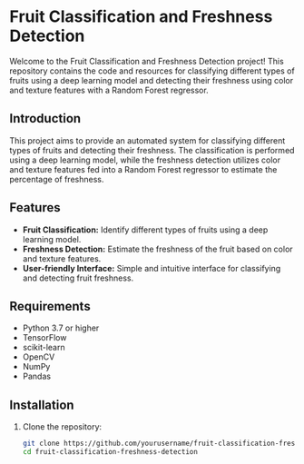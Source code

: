 # Fruit Classification and Freshness Detection

Welcome to the Fruit Classification and Freshness Detection project! This repository contains the code and resources for classifying different types of fruits using a deep learning model and detecting their freshness using color and texture features with a Random Forest regressor.

## Introduction
This project aims to provide an automated system for classifying different types of fruits and detecting their freshness. The classification is performed using a deep learning model, while the freshness detection utilizes color and texture features fed into a Random Forest regressor to estimate the percentage of freshness.

## Features
- **Fruit Classification:** Identify different types of fruits using a deep learning model.
- **Freshness Detection:** Estimate the freshness of the fruit based on color and texture features.
- **User-friendly Interface:** Simple and intuitive interface for classifying and detecting fruit freshness.

## Requirements
- Python 3.7 or higher
- TensorFlow
- scikit-learn
- OpenCV
- NumPy
- Pandas

## Installation
1. Clone the repository:
   ```bash
   git clone https://github.com/yourusername/fruit-classification-freshness-detection.git
   cd fruit-classification-freshness-detection
